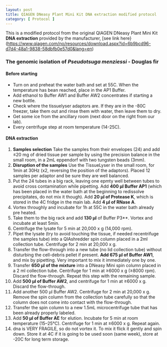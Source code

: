 ```yaml
---
layout: post
title: QIAGEN DNeasy Plant Mini Kit DNA extraction modified protocol
category: [ Protocol ]
---
```

This is a modified protocol from the original QIAGEN DNeasy Plant Mini Kit **DNA extraction** provided by the manufacturer, [see link here}(https://www.qiagen.com/no/resources/download.aspx?id=6b9bcd96-d7d4-48a1-9838-58dbfb0e57d0&lang=en)

### The genomic isolation of _Pseudotsuga menziessi_ - Douglas fir

#### Before starting

- Turn on and preheat the water bath and set at 55C. When the temperature has bean reached, place in the AP1 Buffer.
- Add ethanol to Buffer AW1 and Buffer AW2 concentrates if starting a new bottle.
- Check where the tissuelyser adaptors are. If they are in the -80C freezer, take them out and rinse them with water, then leave them to dry.
- Get some ice from the ancillary room (next door on the right from our lab).
- Every centrifuge step at room temperature (14-25C).

#### DNA extraction

1. **Samples selection** Take the samples from their envelopes (24) and add ≤20 mg of dried tissue per sample by using the precision balance in the small room, in a 2mL eppendorf with two tungsten beads (3mm).
2. **Disruption of the samples**  Use the TissueLyser in the small room, for 1min at 30Hz (x2, reversing the position of the adaptors). Placed 12 samples per adaptor and be sure they are well balanced.
3. Put the 24 tubes in a big rack, leaving one epmty well between tubes to avoid cross contamination while pipetting. Add **400 μl Buffer AP1** (which has been placed in the water bath at the beginning to redissolve precipitates, do not mix it though). Add **20 μl of Protease K**, which is stored in the 4C fridge in the main lab. Add **4 μl of RNase A**.
4. Vortex throughly and incubate for 1h at 55C in the water bath already pre heated. 
5. Take them to the big rack and add **130 μl** of Buffer P3**. Vortex and incubate at least 5min. 
6. Centrifuge the lysate for 5 min at 20,000 x g (14,000 rpm).
7. Pipet the lysate (try to avoid touching the tissue, if needed recentrifuge the samples tube) into a QIAshredder spin column placed in a 2ml collection tube. Centrifuge for 2 min at 20,000 x g.
8. Transfer the flow-through into a new tube (no lid collection tube) without disturbing the cell-debris pellet if present. **Add 675 μl of Buffer AW1**, and mix by pipetting. Very important to mix it immediately one by one.
9. Transfer **650 μl of the mixture** into a DNeasy Mini spin column placed in a 2 ml collection tube. Centrifuge for 1 min at ≥6000 x g (≥8000 rpm). Discard the flow-through. Repeat this step with the remaining sample.
10. Add **500 μl of Buffer AW2**, and centrifuge for 1 min at ≥6000 x g. Discard the flow-through.
11. Add another 500 μl Buffer AW2. Centrifuge for 2 min at 20,000 x g. Remove the spin column from the collection tube carefully so that the column does
not come into contact with the flow-through.
12. Transfer the spin column to a new 1.5mL microcentrifuge tube that has been already properly labeled.
13. Add **50 μl of Buffer AE** for elution. Incubate for 5 min at room temperature (15–25°C). Centrifuge for 1 min at ≥6000 x g. Repeat again.
14. dna is VERY FRAGILE, so do not vortex it. To mix it flick it gently and spin down. Store it at 4C if it is going to be used soon (same week), store at -20C for long term storage. 

